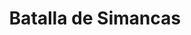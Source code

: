 ﻿---
title: "Batalla de Simancas"
permalink: periodes_498.html
layout: periode
dataInici: 939-08
sidebar: periodes
pares:
  - id: 469
    title: "Reconquista"
    dataInici: "(722)"
    dataFi: "(1492)"

fills:
jocsPrincipals:
jocsEscenaris:
jocsEpoca:
  - title: "La Reconquista: Edad Media S.VIII – XV"
    bggId: 120423
    escenari: "Simancas"

jocsEpocaEscenaris:
---
